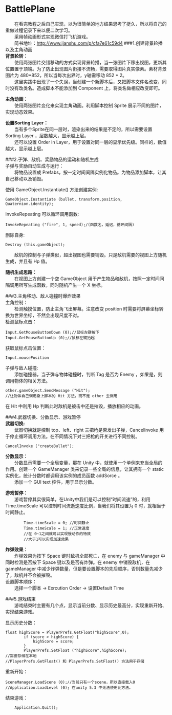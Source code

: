 # BattlePlane

　　在看完教程之后自己实现，以为很简单的地方结果思考了挺久，所以将自己的重做过程记录下来以便二次学习。  
　　采用帧动画形式实现微信打飞机游戏。  
　　简书地址：http://www.jianshu.com/p/cfa7e61c59d4
###1.创建背景轮播以及主角动画  
**背景轮转：**  
　　使用两张图片交错移动的方式实现背景轮播，当一张图片下移出视图，更新其位置置于顶端。为了防止出现图片衔接不流畅，需要取得图片真实像素。素材背景图片为 480\*852，所以当每次出界时，y轴需移动 852 \* 2。   
　　这里实践中出现了一个失误，当创建一个新脚本后，又把脚本文件名改变，同时没有改类名。造成脚本不能添加到 Component 上，将类名做相应改变即可。

**主角动画：**  
　　使用两张图片变化来实现主角动画。利用脚本控制 Sprite 展示不同的图片，实现动态效果。  

**设置Sorting Layer：**  
　　当有多个Sprite在同一层时，渲染出来的结果是不定的，所以需要设置 Sorting Layer ，层数越大，显示越上层。  
　　还可以设置 Order in Layer，用于设置对同一层的显示优先级。同样的，数值越大，显示越上层。  
  
###2.子弹、敌机、奖励物品的运动和随机生成  
子弹与奖励自动生成与运行：  
　　将物品设置成 Prefabs，按一定时间间隔实例化物品。为物品添加脚本，让其自己移动以及销毁。  



使用 GameObject.Instantiate() 方法创建实例:  
```
GameObject.Instantiate (bullet, transform.position, Quaternion.identity);  
```
InvokeRepeating 可以循环调用函数:  
```
InvokeRepeating ("fire", 1, speed);/(函数名，延迟，循环间隔)  
```
删除自身:  
```
Destroy (this.gameObject);  
```

　　敌机的控制与子弹类似，超出视图也需要销毁。只是敌机需要的视图上方随机生成，并且有 Hp 值。  

**随机生成思路：**  
　　在视图上方创建一个空 GameObject 用于产生物品和敌机，按照一定时间间隔调用所写生成函数，同时随机产生一个 X 坐标。  



###3.主角移动、敌人碰撞时爆炸效果  
主角控制：  
　　检测触摸位置，防止主角飞出屏幕。注意改变 position 时需要将屏幕坐标转换为世界坐标，不然会出现尺度不对。  
检测鼠标点击：  
```
Input.GetMouseButtonDown (0);//鼠标左键按下
Input.GetMouseButtonUp (0);//鼠标左键抬起
```
获取鼠标点击位置：  
```
Input.mousePosition
```

子弹与敌人碰撞:  
　　添加碰撞器，当子弹与物体碰撞时，判断 Tag 是否为 Enemy ，如果是，则调用物体的相关方法。  
```
other.gameObject.SendMessage ("Hit");
//让物体自己调用身上脚本的 Hit 方法，而不是 other 去调用
```
在 Hit 中利用 Hp 判断此时敌机是被击中还是摧毁，播放相应的动画。  


###4.武器切换、分数显示、游戏暂停  
**武器切换:**  
　　武器切换就是控制 top、left、right 三把枪是否发出子弹，Cancellnvoke 用于停止循环调用方法。在不同情况下对三把枪的开关进行不同控制。  
```
CancelInvoke ("createBullet");
```
**分数显示：**  
　　分数显示需要一个全局变量，那在 Unity 中，就使用一个单例来充当全局的作用。创建一个 GameManager 类来记录一些全局的信息，让其拥有一个 static 实例化，统计分数时都调用该实例的成员函数 addSorce 。  
　　添加一个 GUI text 控件，用于显示分数。  

**游戏暂停：**  
　　游戏暂停其实很简单，在Unity中我们是可以控制“时间流速”的，利用 Time.timeScale 可以控制时间流逝速度比例，当我们将其设置为 0 时，就相当于时间静止。  
```
		Time.timeScale = 0; //时间静止
		Time.timeScale = 1; //正常速度
        //在 0~1之间就可以实现慢动作的特效
        //大于1可以实现加速效果
```

**炸弹效果：**  
　　炸弹效果为按下 Space 键时敌机全部死亡，在 enemy 与 gameManager 中同时检测是否按下 Space 键以及是否有炸弹。在 enemy 中销毁敌机，在gameManager 中减少炸弹数量，但是要设置脚本的先后顺序，否则数量先减少了，敌机并不会被摧毁。  
设置脚本顺序：  
　　选择一个脚本 -> Exrcution Order -> 设置Default Time  

###5.游戏结束  
　　游戏结束时主要有几个点，显示当前分数、显示历史最高分，实现重新开始、实现结束游戏。  

显示历史分数：  
```
float highScore = PlayerPrefs.GetFloat("highScore",0);  
		if (score > highScore) {
			highScore = score;
		}
		PlayerPrefs.SetFloat ("highScore",highScore);
//需要存储在本地 
//PlayerPrefs.GetFloat() 和 PlayerPrefs.SetFloat() 方法用于存储
```
重新开始：  
```
SceneManager.LoadScene (0);//当前只有一个scene，所以直接载入0
//Application.LoadLevel (0); 在unity 5.3 中无法使用此方法。
```
结束游戏：  
```
	Application.Quit();
```





